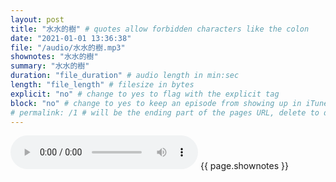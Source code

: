 ```yaml
---
layout: post
title: "水水的樹" # quotes allow forbidden characters like the colon
date: "2021-01-01 13:36:38"
file: "/audio/水水的樹.mp3"
shownotes: "水水的樹"
summary: "水水的樹"
duration: "file_duration" # audio length in min:sec
length: "file_length" # filesize in bytes
explicit: "no" # change to yes to flag with the explicit tag
block: "no" # change to yes to keep an episode from showing up in iTunes
# permalink: /1 # will be the ending part of the pages URL, delete to default to the title
---
```


<audio controls>
<source src="{{site.url}}{{site.baseurl}}{{ page.file }}" type="audio/x-mp3">
Your browser does not support the audio element.
</audio>
{{ page.shownotes }}
